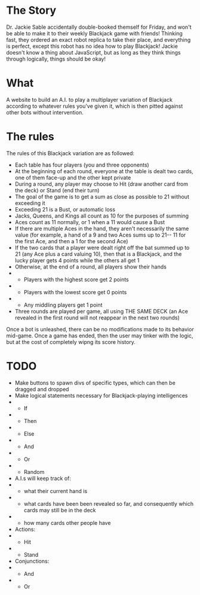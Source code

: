 # The Story
Dr. Jackie Sable accidentally double-booked themself for Friday, and won't be able to make it to their weekly Blackjack game with friends! Thinking fast, they ordered an exact robot replica to take their place, and everything is perfect, except this robot has no idea how to play Blackjack! Jackie doesn't know a thing about JavaScript, but as long as they think things through logically, things should be okay!

# What
A website to build an A.I. to play a multiplayer variation of Blackjack according to whatever rules you've given it, which is then pitted against other bots without intervention.

# The rules
The rules of this Blackjack variation are as followed:
* Each table has four players (you and three opponents)
* At the beginning of each round, everyone at the table is dealt two cards, one of them face-up and the other kept private
* During a round, any player may choose to Hit (draw another card from the deck) or Stand (end their turn)
* The goal of the game is to get a sum as close as possible to 21 without exceeding it
* Exceeding 21 is a Bust, or automatic loss
* Jacks, Queens, and Kings all count as 10 for the purposes of summing
* Aces count as 11 normally, or 1 when a 11 would cause a Bust
* If there are multiple Aces in the hand, they aren't necessarily the same value (for example, a hand of a 9 and two Aces sums up to 21-- 11 for the first Ace, and then a 1 for the second Ace)
* If the two cards that a player were dealt right off the bat summed up to 21 (any Ace plus a card valuing 10), then that is a Blackjack, and the lucky player gets 4 points while the others all get 1
* Otherwise, at the end of a round, all players show their hands
* * Players with the highest score get 2 points
* * Players with the lowest score get 0 points
* * Any middling players get 1 point
* Three rounds are played per game, all using THE SAME DECK (an Ace revealed in the first round will not reappear in the next two rounds)

Once a bot is unleashed, there can be no modifications made to its behavior mid-game. Once a game has ended, then the user may tinker with the logic, but at the cost of completely wipng its score history.

# TODO
* Make buttons to spawn divs of specific types, which can then be dragged and dropped
* Make logical statements necessary for Blackjack-playing intelligences
* * If
* * Then
* * Else
* * And
* * Or
* * Random
* A.I.s will keep track of:
* * what their current hand is
* * what cards have been been revealed so far, and consequently which cards may still be in the deck
* * how many cards other people have
* Actions:
* * Hit
* * Stand
* Conjunctions:
* * And
* * Or